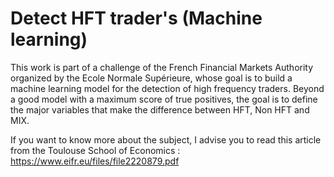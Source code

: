 # Detect HFT trader's (Machine learning)

This work is part of a challenge of the French Financial Markets Authority organized by the Ecole Normale Supérieure, whose goal is to build a machine learning model for the detection of high frequency traders. Beyond a good model with a maximum score of true positives, the goal is to define the major variables that make the difference between HFT, Non HFT and MIX.

If you want to know more about the subject, I advise you to read this article from the Toulouse School of Economics : https://www.eifr.eu/files/file2220879.pdf
